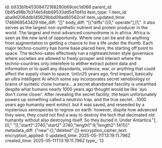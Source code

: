 id: b933b1b45308472188280b69cec1d066
parent_id: 0b65d98b7b314e54bb69533dd5d7d41d
item_type: 1
item_id: aba9d206ddb145629bbd09ad60562cef
item_updated_time: 1746969543429
title_diff: "[]"
body_diff: "[{\"diffs\":[[0,\" operate\"],[1,\". it also serves as the largest non-synthetic nutrient and protein producer in the world. The largest and most advanced cosmodrome is in africa. Africa is seen as the new land of opportunity. Where one can be and do anything from augmentation to getting a chance to live a life under the thumb. Each major techno-country has home base placed here, the starting off point to space. The techno-sates effectively run a nightwatchmen style governace where  societies are allowed to freely prosper and interact where the techno-countries only interefere to etither extract potent data and information or to quell any dissodants, violence, war, or anything that could affect the supply chain to space. \\\n\\\n25 years ago, first impact, basically an ultra intelligent Ai which some say incorporates secret xenobiology or brains of syntetic clone humans....a secret abandoned fascility is unearthed despite what humans nearly 1000 years ago thought would be like 'ayo don't come closer'. After revealing the secret facility, the team unfortunately powers up something called a neutrino trap. and the true secret....1000 years ago humanity went extinct. but it was saved, and reseeded by a mysterious xenospecies to regrow on earth. however, dispite how advanced they were, they could not find a way to destroy the tech that decimated old humanity without also destroying itself. So they buried it. Under Antartica.\"],[0,\" \"]],\"start1\":2740,\"start2\":2740,\"length1\":9,\"length2\":1411}]"
metadata_diff: {"new":{},"deleted":[]}
encryption_cipher_text: 
encryption_applied: 0
updated_time: 2025-05-11T13:19:11.796Z
created_time: 2025-05-11T13:19:11.796Z
type_: 13